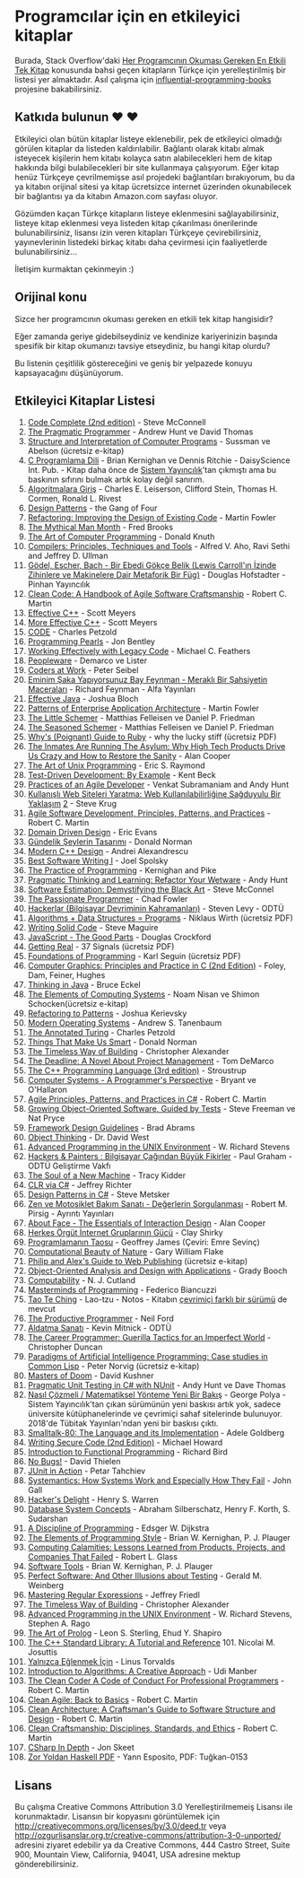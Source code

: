 # Programcılar için en etkileyici kitaplar

Burada, Stack Overflow'daki [Her Programcının Okuması Gereken En Etkili Tek Kitap](http://stackoverflow.com/questions/1711/what-is-the-single-most-influential-book-every-programmer-should-read) konusunda bahsi geçen kitapların Türkçe için yerelleştirilmiş bir listesi yer almaktadır. Asıl çalışma için [influential-programming-books](https://github.com/cs-books/influential-cs-books) projesine bakabilirsiniz.


## Katkıda bulunun ❤ ❤

Etkileyici olan bütün kitaplar listeye eklenebilir, pek de etkileyici olmadığı görülen kitaplar da listeden kaldırılabilir. Bağlantı olarak kitabı almak isteyecek kişilerin hem kitabı kolayca satın alabilecekleri hem de kitap hakkında bilgi bulabilecekleri bir site kullanmaya çalışıyorum. Eğer kitap henüz Türkçeye çevrilmemişse asıl projedeki bağlantıları bırakıyorum, bu da ya kitabın orijinal sitesi ya kitap ücretsizce internet üzerinden okunabilecek bir bağlantısı ya da kitabın Amazon.com sayfası oluyor.

Gözümden kaçan Türkçe kitapların listeye eklenmesini sağlayabilirsiniz, listeye kitap eklenmesi veya listeden kitap çıkarılması önerilerinde bulunabilirsiniz, lisansı izin veren kitapları Türkçeye çevirebilirsiniz, yayınevlerinin listedeki birkaç kitabı daha çevirmesi için faaliyetlerde bulunabilirsiniz...

İletişim kurmaktan çekinmeyin :)


## Orijinal konu

Sizce her programcının okuması gereken en etkili tek kitap hangisidir?

Eğer zamanda geriye gidebilseydiniz ve kendinize kariyerinizin başında spesifik bir kitap okumanızı tavsiye etseydiniz, bu hangi kitap olurdu?

Bu listenin çeşitlilik göstereceğini ve geniş bir yelpazede konuyu kapsayacağını düşünüyorum.


## Etkileyici Kitaplar Listesi

1. [Code Complete (2nd edition)](https://www.amazon.com/Code-Complete-Practical-Handbook-Construction/dp/0735619670) - Steve McConnell
2. [The Pragmatic Programmer](https://pragprog.com/titles/tpp20/the-pragmatic-programmer-20th-anniversary-edition/) - Andrew Hunt ve David Thomas
3. [Structure and Interpretation of Computer Programs](http://mitpress.mit.edu/sicp/full-text/book/book.html) - Sussman ve Abelson (ücretsiz e-kitap)
4. [C Programlama Dili](https://www.amazon.com.tr/Programlama-Dili-Brian-W-Kernighan/dp/6054220578) - Brian Kernighan ve Dennis Ritchie - DaisyScience Int. Pub. - Kitap daha önce de [Sistem Yayıncılık](http://www.kitapyurdu.com/kitap/default.asp?id=77612)'tan çıkmıştı ama bu baskının sıfırını bulmak artık kolay değil sanırım.
5. [Algoritmalara Giriş](https://www.amazon.com.tr/Algoritmalara-Giri%C5%9F-Thomas-H-Cormen/dp/6053556491) - Charles E. Leiserson, Clifford Stein, Thomas H. Cormen, Ronald L. Rivest
6. [Design Patterns](https://www.amazon.com/Design-Patterns-Object-Oriented-Addison-Wesley-Professional-ebook/dp/B000SEIBB8) - the Gang of Four
7. [Refactoring: Improving the Design of Existing Code](http://martinfowler.com/books/refactoring.html) - Martin Fowler
8. [The Mythical Man Month](http://www.amazon.com/The-Mythical-Man-Month-Engineering-Anniversary/dp/0201835959) - Fred Brooks
9. [The Art of Computer Programming](https://www-cs-faculty.stanford.edu/~knuth/taocp.html) - Donald Knuth
10. [Compilers: Principles, Techniques and Tools](http://www.amazon.com/Compilers-Principles-Techniques-Tools-Edition/dp/0321486811) - Alfred V. Aho, Ravi Sethi and Jeffrey D. Ullman
11. [Gödel, Escher, Bach - Bir Ebedi Gökçe Belik (Lewis Carroll'ın İzinde Zihinlere ve Makinelere Dair Metaforik Bir Füg)](https://www.amazon.com.tr/G%C3%96DEL-ESCHER-BACH-Kolektif/dp/6058795303) - Douglas Hofstadter - Pinhan Yayıncılık
12. [Clean Code: A Handbook of Agile Software Craftsmanship](http://www.amazon.com/Clean-Code-Handbook-Software-Craftsmanship/dp/0132350882) - Robert C. Martin
13. [Effective C++](http://www.aristeia.com/books.html) - Scott Meyers
14. [More Effective C++](http://www.aristeia.com/books.html) - Scott Meyers
15. [CODE](http://www.charlespetzold.com/code/) - Charles Petzold
16. [Programming Pearls](https://www.amazon.com/Programming-Pearls-2nd-Jon-Bentley/dp/0201657880) - Jon Bentley
17. [Working Effectively with Legacy Code](http://www.informit.com/store/working-effectively-with-legacy-code-9780131177055?aid=15d186bd-1678-45e9-8ad3-fe53713e811b) - Michael C. Feathers
18. [Peopleware](http://www.amazon.com/Peopleware-Productive-Projects-Second-Edition/dp/0932633439) - Demarco ve Lister
19. [Coders at Work](http://www.codersatwork.com/) - Peter Seibel
20. [Eminim Şaka Yapıyorsunuz Bay Feynman - Meraklı Bir Şahsiyetin Maceraları](http://www.kitapyurdu.com/kitap/default.asp?id=638286) - Richard Feynman - Alfa Yayınları
21. [Effective Java](https://www.amazon.com/Effective-Java-Joshua-Bloch-dp-0134685997/dp/0134685997) - Joshua Bloch
22. [Patterns of Enterprise Application Architecture](http://martinfowler.com/books/eaa.html) - Martin Fowler
23. [The Little Schemer](https://www.amazon.com/Little-Schemer-Daniel-P-Friedman/dp/0262560992) - Matthias Felleisen ve Daniel P. Friedman
24. [The Seasoned Schemer](https://www.amazon.com/Seasoned-Schemer-MIT-Press/dp/026256100X) - Matthias Felleisen ve Daniel P. Friedman
25. [Why's (Poignant) Guide to Ruby](http://poignant.guide/) - why the lucky stiff (ücretsiz PDF)
26. [The Inmates Are Running The Asylum: Why High Tech Products Drive Us Crazy and How to Restore the Sanity](http://www.amazon.com/The-Inmates-Are-Running-Asylum/dp/0672326140) - Alan Cooper
27. [The Art of Unix Programming](http://www.catb.org/~esr/writings/taoup/) - Eric S. Raymond
28. [Test-Driven Development: By Example](https://www.amazon.com/Test-Driven-Development-Kent-Beck/dp/0321146530) - Kent Beck
29. [Practices of an Agile Developer](http://pragprog.com/book/pad/practices-of-an-agile-developer) - Venkat Subramaniam and Andy Hunt
30. [Kullanışlı Web Siteleri Yaratma: Web Kullanılabilirliğine Sağduyulu Bir Yaklaşım](http://www.sensible.com/dmmt.html) [2](http://www.kitapyurdu.com/kitap/kullanisli-web-siteleri-yaratma/89507.html) - Steve Krug
31. [Agile Software Development, Principles, Patterns, and Practices](http://www.amazon.com/Software-Development-Principles-Patterns-Practices/dp/0135974445) - Robert C. Martin
32. [Domain Driven Design](http://www.amazon.com/Domain-Driven-Design-Tackling-Complexity-Software/dp/0321125215) - Eric Evans
33. [Gündelik Şeylerin Tasarımı](https://www.kitapyurdu.com/kitap/gundelik-seylerin-tasarimi/467078.html) - Donald Norman
34. [Modern C++ Design](http://erdani.com/index.php/books/modern-c-design/) - Andrei Alexandrescu
35. [Best Software Writing I](http://joelonsoftware.com/articles/BestSoftwareWriting.html) - Joel Spolsky
36. [The Practice of Programming](http://cm.bell-labs.com/cm/cs/tpop/) - Kernighan and Pike
37. [Pragmatic Thinking and Learning: Refactor Your Wetware](http://pragprog.com/press_releases/pragmatic-thinking-and-learning-refactor-your-wetware) - Andy Hunt
38. [Software Estimation: Demystifying the Black Art](http://www.stevemcconnell.com/est.htm) - Steve McConnel
39. [The Passionate Programmer](http://pragprog.com/book/cfcar2/the-passionate-programmer) - Chad Fowler
40. [Hackerlar (Bilgisayar Devriminin Kahramanları)](http://www.idefix.com/kitap/hackerlar-steven-levy/tanim.asp?sid=J01HQBV434V5FBJC6G7E) - Steven Levy - ODTÜ
41. [Algorithms + Data Structures = Programs](http://www.ethoberon.ethz.ch/WirthPubl/AD.pdf) - Niklaus Wirth (ücretsiz PDF)
42. [Writing Solid Code](http://c2.com/cgi/wiki?WritingSolidCode) - Steve Maguire
43. [JavaScript - The Good Parts](http://javascript.crockford.com/) - Douglas Crockford
44. [Getting Real](https://gettingreal.37signals.com/) - 37 Signals (ücretsiz PDF)
45. [Foundations of Programming](http://openmymind.net/FoundationsOfProgramming.pdf) - Karl Seguin (ücretsiz PDF)
46. [Computer Graphics: Principles and Practice in C (2nd Edition)](http://www.amazon.com/Computer-Graphics-Principles-Practice-Edition/dp/0201848406) - Foley, Dam, Feiner, Hughes
47. [Thinking in Java](https://www.amazon.com/Thinking-Java-4th-Bruce-Eckel/dp/0131872486) - Bruce Eckel
48. [The Elements of Computing Systems](http://www.nand2tetris.org/) - Noam Nisan ve Shimon Schocken(ücretsiz e-kitap)
49. [Refactoring to Patterns](http://industriallogic.com/xp/refactoring/) - Joshua Kerievsky
50. [Modern Operating Systems](http://www.cs.vu.nl/~ast/books/mos2/) - Andrew S. Tanenbaum
51. [The Annotated Turing](http://www.theannotatedturing.com/) - Charles Petzold
52. [Things That Make Us Smart](http://www.jnd.org/books/things-that-make-us-smart-defending-human-attributes-in-the-age-of-the-machine.html) - Donald Norman
53. [The Timeless Way of Building](http://www.amazon.com/The-Timeless-Building-Christopher-Alexander/dp/0195024028) - Christopher Alexander
54. [The Deadline: A Novel About Project Management](http://tomdemarco.com/Books/deadline.html) - Tom DeMarco
55. [The C++ Programming Language (3rd edition)](http://www.stroustrup.com/3rd.html) - Stroustrup
56. [Computer Systems - A Programmer's Perspective](http://csapp.cs.cmu.edu/) - Bryant ve O'Hallaron
57. [Agile Principles, Patterns, and Practices in C#](http://www.amazon.com/Agile-Principles-Patterns-Practices-C/dp/0131857258) - Robert C. Martin
58. [Growing Object-Oriented Software, Guided by Tests](http://www.growing-object-oriented-software.com/) - Steve Freeman ve Nat Pryce
59. [Framework Design Guidelines](http://www.amazon.com/Framework-Design-Guidelines-Conventions-Libraries/dp/0321545613) - Brad Abrams
60. [Object Thinking](http://www.microsoft.com/learning/en-us/book.aspx?ID=6820) - Dr. David West
61. [Advanced Programming in the UNIX Environment](http://www.cs.stevens.edu/~jschauma/810D/) - W. Richard Stevens
62. [Hackers & Painters : Bilgisayar Çağından Büyük Fikirler](http://www.idefix.com/kitap/hackers-ve-painters-paul-graham/tanim.asp?sid=Q5CP58PRIP7PZ2EWQ9LM) - Paul Graham - ODTÜ Geliştirme Vakfı
63. [The Soul of a New Machine](http://www.tracykidder.com/books/soul/) - Tracy Kidder
64. [CLR via C#](http://shop.oreilly.com/product/9780735627048.do) - Jeffrey Richter
65. [Design Patterns in C#](http://www.amazon.com/Design-Patterns-C-Software/dp/0321718933) - Steve Metsker
66. [Zen ve Motosiklet Bakım Sanatı - Değerlerin Sorgulanması](http://www.idefix.com/kitap/zen-ve-motosiklet-bakim-sanati-degerlerin-sorgulanmasi-robert-m-pirsig/tanim.asp?sid=Q7THSRLNVZ4TKWIZMYCA) - Robert M. Pirsig - Ayrıntı Yayınları
67. [About Face - The Essentials of Interaction Design](http://www.amazon.com/About-Face-Essentials-Interaction-Design/dp/0470084111) - Alan Cooper
68. [Herkes Örgüt İnternet Gruplarının Gücü](https://www.kitapyurdu.com/kitap/herkes-orgut-amp-internet-gruplarinin-gucu/144121.html) - Clay Shirky
69. [Programlamanın Taosu](https://github.com/kiliczsh/the-tao-of-programming/tree/master/tr) - Geoffrey James (Çeviri: Emre Sevinç)
70. [Computational Beauty of Nature](https://mitpress.mit.edu/books/computational-beauty-nature) - Gary William Flake
71. [Philip and Alex's Guide to Web Publishing](http://philip.greenspun.com/panda/) (ücretsiz e-kitap)
72. [Object-Oriented Analysis and Design with Applications](http://www.amazon.com/Object-Oriented-Analysis-Design-Applications-Edition/dp/020189551X) - Grady Booch
73. [Computability](http://www.amazon.com/Computability-Introduction-Recursive-Function-Theory/dp/0521294657) - N. J. Cutland
74. [Masterminds of Programming](http://www.amazon.com/Masterminds-Programming-Conversations-Creators-Languages/dp/0596515170) - Federico Biancuzzi
75. [Tao Te Ching](http://www.dr.com.tr/kitap/tao-te-ching/lao-tzu/felsefe/bilgelik/urunno=0000000427540?gclid=CK7ljLn0i8MCFcPMtAod9RQA6Q) - Lao-tzu - Notos - Kitabın [çevrimiçi farklı bir sürümü](http://minus.idiot.googlepages.com/tao_turkce.html) de mevcut
76. [The Productive Programmer](http://nealford.com/books/productiveprogrammer) - Neil Ford
77. [Aldatma Sanatı](http://www.dr.com.tr/kitap/aldatma-sanati/kevin-d-mitnick/egitim-basvuru/bilgisayar/urunno=0000000181325) - Kevin Mitnick - ODTÜ
78. [The Career Programmer: Guerilla Tactics for an Imperfect World](http://www.christopherduncan.com/thecareerprogrammer.aspx) - Christopher Duncan
79. [Paradigms of Artificial Intelligence Programming: Case studies in Common Lisp](http://norvig.com/paip.html) - Peter Norvig (ücretsiz e-kitap)
80. [Masters of Doom](http://www.amazon.com/Masters-Doom-Created-Transformed-Culture/dp/0812972155) - David Kushner
81. [Pragmatic Unit Testing in C# with NUnit](https://pragprog.com/titles/utc2/pragmatic-unit-testing-in-c-with-nunit-2nd-edition/) - Andy Hunt ve Dave Thomas
82. [Nasıl Çözmeli / Matematiksel Yönteme Yeni Bir Bakış](https://www.kitapyurdu.com/kitap/nasil-cozmeli--matematiksel-yonteme-yeni-bir-bakis/467941.html) - George Polya - Sistem Yayıncılık'tan çıkan sürümünün yeni baskısı artık yok, sadece üniversite kütüphanelerinde ve çevrimiçi sahaf sitelerinde bulunuyor. 2018'de Tübitak Yayınları'ndan yeni bir baskısı çıktı.
83. [Smalltalk-80: The Language and its Implementation](http://stephane.ducasse.free.fr/FreeBooks/BlueBook/Bluebook.pdf) - Adele Goldberg 
84. [Writing Secure Code (2nd Edition)](http://www.microsoft.com/learning/en-us/book.aspx?ID=5957) - Michael Howard
85. [Introduction to Functional Programming](http://www.cs.ox.ac.uk/publications/publication2613-abstract.html) - Richard Bird
86. [No Bugs!](http://www.amazon.com/No-Bugs-Delivering-Error-Free/dp/0201608901) - David Thielen
87. [JUnit in Action](http://www.manning.com/tahchiev/) - Petar Tahchiev
88. [Systemantics: How Systems Work and Especially How They Fail](https://www.amazon.com/Systemantics-Systems-Work-Especially-They/dp/0812906748) - John Gall
89. [Hacker's Delight](https://www.hackersdelight.org/) - Henry S. Warren
90. [Database System Concepts](https://www.amazon.com/Database-Concepts-Abraham-Silberschatz-Professor/dp/0078022150/) - Abraham Silberschatz, Henry F. Korth, S. Sudarshan
91. [A Discipline of Programming](https://www.amazon.com/dp/013215871X/) - Edsger W. Dijkstra
92. [The Elements of Programming Style](https://www.amazon.com/dp/0070342075/) - Brian W. Kernighan, P. J. Plauger
93. [Computing Calamities: Lessons Learned from Products, Projects, and Companies That Failed](https://www.amazon.com/dp/0130828629) - Robert L. Glass
94. [Software Tools](https://www.amazon.com/Software-Tools-Brian-W-Kernighan/dp/020103669X) - Brian W. Kernighan, P. J. Plauger
95. [Perfect Software: And Other Illusions about Testing](https://www.amazon.com/dp/0932633692) - Gerald M. Weinberg
96. [Mastering Regular Expressions](http://shop.oreilly.com/product/9780596528126.do) - Jeffrey Friedl
97. [The Timeless Way of Building](https://www.amazon.com/Timeless-Way-Building-Christopher-Alexander/dp/0195024028) - Christopher Alexander
98. [Advanced Programming in the UNIX Environment](https://www.amazon.com/dp/0201433079) - W. Richard Stevens, Stephen A. Rago
99. [The Art of Prolog](https://www.amazon.com/dp/0262193388/?tag=stackoverflow17-20) - Leon S. Sterling, Ehud Y. Shapiro
100. [The C++ Standard Library: A Tutorial and Reference](https://www.amazon.com/Standard-Library-Tutorial-Reference-2nd/dp/0321623215) 101. Nicolai M. Josuttis
102. [Yalnızca Eğlenmek İçin](https://www.kitapyurdu.com/kitap/yalnizca-eglenmek-icin/72683.html) - Linus Torvalds
103. [Introduction to Algorithms: A Creative Approach](https://www.amazon.com/Introduction-Algorithms-Creative-Udi-Manber/dp/0201120372) - Udi Manber
104. [The Clean Coder A Code of Conduct For Professional Programmers](https://www.amazon.com/Clean-Coder-Conduct-Professional-Programmers/dp/0137081073#:~:text=In%20The%20Clean%20Coder%3A%20A,coding%20to%20refactoring%20and%20testing.) - Robert C. Martin
105. [Clean Agile: Back to Basics](https://www.amazon.com.tr/Clean-Agile-Basics-Robert-Martin/dp/0135781868) - Robert C. Martin
106. [Clean Architecture: A Craftsman's Guide to Software Structure and Design](https://www.amazon.com.tr/Clean-Architecture-Craftsmans-Software-Structure/dp/0134494164) - Robert C. Martin
107. [Clean Craftsmanship: Disciplines, Standards, and Ethics](https://www.amazon.com/Clean-Craftsmanship-Disciplines-Standards-Ethics/dp/013691571X) - Robert C. Martin
108. [CSharp In Depth](https://www.amazon.com.tr/C-Depth-4E-Jon-Skeet/dp/1617294535) - Jon Skeet
109. [Zor Yoldan Haskell PDF](https://github.com/tugkan0153/zor-yoldan-haskell) - Yann Esposito, PDF: Tuğkan-0153


## Lisans

Bu çalışma Creative Commons Attribution 3.0 Yerelleştirilmemeiş Lisansı ile korunmaktadır.
Lisansın bir kopyasını görüntülemek için http://creativecommons.org/licenses/by/3.0/deed.tr veya http://ozgurlisanslar.org.tr/creative-commons/attribution-3-0-unported/ adresini ziyaret edebilir ya da Creative Commons, 444 Castro Street, Suite 900, Mountain View, California, 94041, USA adresine mektup gönderebilirsiniz.
